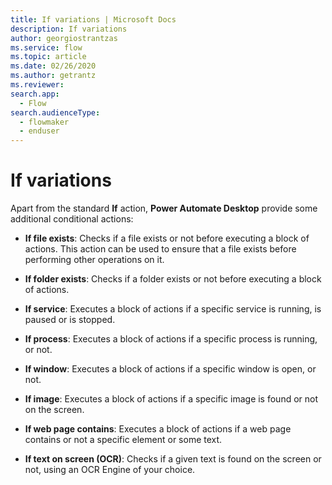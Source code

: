 ```yaml
---
title: If variations | Microsoft Docs
description: If variations
author: georgiostrantzas
ms.service: flow
ms.topic: article
ms.date: 02/26/2020
ms.author: getrantz
ms.reviewer:
search.app: 
  - Flow
search.audienceType: 
  - flowmaker
  - enduser
---
```


# If variations

Apart from the standard **If** action, **Power Automate Desktop** provide some additional conditional actions:

- **If file exists**: Checks if a file exists or not before executing a block of actions. This action can be used to ensure that a file exists before performing other operations on it.

- **If folder exists**: Checks if a folder exists or not before executing a block of actions.

- **If service**: Executes a block of actions if a specific service is running, is paused or is stopped.

- **If process**: Executes a block of actions if a specific process is running, or not.

- **If window**: Executes a block of actions if a specific window is open, or not.

- **If image**: Executes a block of actions if a specific image is found or not on the screen.

- **If web page contains**: Executes a block of actions if a web page contains or not a specific element or some text.

- **If text on screen (OCR)**: Checks if a given text is found on the screen or not, using an OCR Engine of your choice.